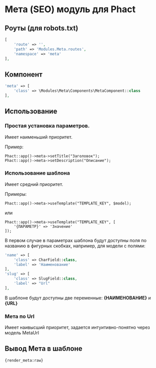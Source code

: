 # Мета (SEO) модуль для Phact

## Роуты (для robots.txt)

```php
[
    'route' => '',
    'path' => 'Modules.Meta.routes',
    'namespace' => 'meta'
],
```


## Компонент

```php
'meta' => [
    'class' => \Modules\Meta\Components\MetaComponent::class
],
```

## Использование

### Простая установка параметров. 

Имеет наименьший приоритет.

Пример:

```
Phact::app()->meta->setTitle("Заголовок");
Phact::app()->meta->setDescription("Описание");
```

### Использование шаблона

Имеет средний приоритет.

Примеры:

```
Phact::app()->meta->useTemplate("TEMPLATE_KEY", $model);
```

или

```
Phact::app()->meta->useTemplate("TEMPLATE_KEY", [
    '{ПАРАМЕТР}' => 'Значение'
]);
```

В первом случае в параметрах шаблона будут доступны поля по названию в фигурных скобках, 
например, для модели с полями: 

```php
'name' => [
    'class' => CharField::class,
    'label' => 'Наименование'
],
'slug' => [
    'class' => SlugField::class,
    'label' => "Url"
],
```

В шаблоне будут доступны две переменные: **{НАИМЕНОВАНИЕ}** и **{URL}**

### Мета по Url

Имеет наивысший приоритет, задается интуитивно-понятно через модель MetaUrl

## Вывод Мета в шаблоне

```smarty
{render_meta:raw}
```

